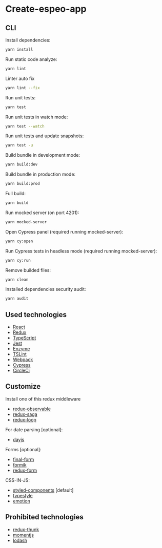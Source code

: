 # Create-espeo-app

## CLI

Install dependencies:
```bash
yarn install
```

Run static code analyze:
```bash
yarn lint
```

Linter auto fix
```bash
yarn lint --fix
```

Run unit tests:
```bash
yarn test
```

Run unit tests in watch mode:
```bash
yarn test --watch
```
Run unit tests and update snapshots:
```bash
yarn test -u
```

Build bundle in development mode:
```bash
yarn build:dev
```

Build bundle in production mode:
```bash
yarn build:prod
```

Full build:
```bash
yarn build
```

Run mocked server (on port 4201):
```bash
yarn mocked-server
```

Open Cypress panel (required running mocked-server):
```bash
yarn cy:open
```

Run Cypress tests in headless mode (required running mocked-server):
```bash
yarn cy:run
```

Remove builded files:
```bash
yarn clean
```

Installed dependencies security audit:
```bash
yarn audit
```

## Used technologies

* [React](https://reactjs.org/)
* [Redux](https://redux.js.org/)
* [TypeScript](https://www.typescriptlang.org/)
* [Jest](https://jestjs.io/)
* [Enzyme](https://airbnb.io/enzyme/docs/guides/jest.html)
* [TSLint](https://palantir.github.io/tslint/)
* [Webpack](https://webpack.js.org/)
* [Cypress](https://cypress.io/)
* [CircleCi](https://circleci.com)

## Customize

Install one of this redux middleware
* [redux-observable](https://redux-observable.js.org/)
* [redux-saga](https://redux-saga.js.org/)
* [redux-loop](https://redux-loop.js.org/)

For date parsing [optional]:
* [dayjs](https://github.com/iamkun/dayjs)

Forms [optional]:
* [final-form](https://github.com/final-form/react-final-form#videos)
* [formik](https://jaredpalmer.com/formik)
* [redux-form](https://redux-form.com/8.2.2/)

CSS-IN-JS:
* [styled-components](https://www.styled-components.com) [default]
* [typestyle](https://github.com/typestyle/typestyle)
* [emotion](https://github.com/emotion-js/emotion)

## Prohibited technologies
* [redux-thunk](https://github.com/reduxjs/redux-thunk)
* [momentjs](https://momentjs.com/)
* [lodash](https://lodash.com/)
